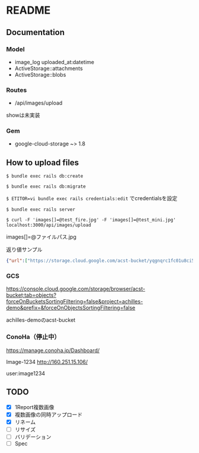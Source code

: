# README

## Documentation

### Model

- image_log uploaded_at:datetime
- ActiveStorage::attachments
- ActiveStorage::blobs

### Routes

- /api/images/upload

showは未実装

### Gem

- google-cloud-storage ~> 1.8

## How to upload files

`$ bundle exec rails db:create`

`$ bundle exec rails db:migrate`

`$ ETITOR=vi bundle exec rails credentials:edit`
でcredentialsを設定

`$ bundle exec rails server`

`$ curl -F 'images[]=@test_fire.jpg' -F 'images[]=@test_mini.jpg' localhost:3000/api/images/upload`

images[]=@ファイルパス.jpg

返り値サンプル

~~~ json
{"url":["https://storage.cloud.google.com/acst-bucket/yqgnqrc1fc01u8ci5bkmkk14dlmd","https://storage.cloud.google.com/acst-bucket/16t2an2vaponp8bnl0146czwjpo5"]}
~~~

### GCS

<https://console.cloud.google.com/storage/browser/acst-bucket;tab=objects?forceOnBucketsSortingFiltering=false&project=achilles-demo&prefix=&forceOnObjectsSortingFiltering=false>

achilles-demoのacst-bucket

### ConoHa（停止中）

<https://manage.conoha.jp/Dashboard/>

Image-1234 <http://160.251.15.106/>

user:image1234

## TODO

- [x] 1Report複数画像
- [x] 複数画像の同時アップロード
- [x] リネーム
- [ ] リサイズ
- [ ] バリデーション
- [ ] Spec
